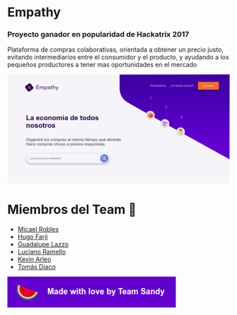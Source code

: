 # Empathy
### Proyecto ganador en popularidad de Hackatrix 2017

Plataforma de compras colaborativas, orientada a obtener un precio justo, evitando intermediarios entre el consumidor y el producto, y ayudando a los pequeños productores a tener mas oportunidades en el mercado

![Empathy](https://github.com/hdf1986/hackatrix/raw/master/landing.png)

# Miembros del Team :watermelon:
- [Micael Robles]()
- [Hugo Farji](https://github.com/hdf1986) 
- [Guadalupe Lazzo](https://guadalazzo.github.io/)
- [Luciano Ramello]()
- [Kevin Arleo](https://dribbble.com/keevarleo)
- [Tomás Diaco]()

![Team sandy](https://github.com/hdf1986/hackatrix/raw/master/sandy.png)

